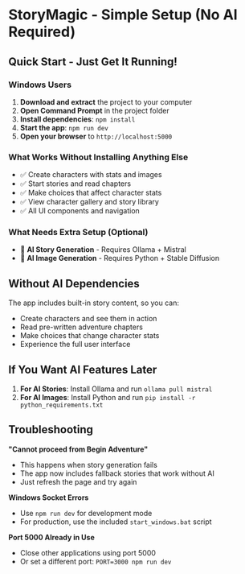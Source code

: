 # StoryMagic - Simple Setup (No AI Required)

## Quick Start - Just Get It Running!

### Windows Users
1. **Download and extract** the project to your computer
2. **Open Command Prompt** in the project folder
3. **Install dependencies**: `npm install`
4. **Start the app**: `npm run dev`
5. **Open your browser** to `http://localhost:5000`

### What Works Without Installing Anything Else
- ✅ Create characters with stats and images
- ✅ Start stories and read chapters  
- ✅ Make choices that affect character stats
- ✅ View character gallery and story library
- ✅ All UI components and navigation

### What Needs Extra Setup (Optional)
- 🤖 **AI Story Generation** - Requires Ollama + Mistral
- 🎨 **AI Image Generation** - Requires Python + Stable Diffusion

## Without AI Dependencies
The app includes built-in story content, so you can:
- Create characters and see them in action
- Read pre-written adventure chapters  
- Make choices that change character stats
- Experience the full user interface

## If You Want AI Features Later
1. **For AI Stories**: Install Ollama and run `ollama pull mistral`
2. **For AI Images**: Install Python and run `pip install -r python_requirements.txt`

## Troubleshooting
**"Cannot proceed from Begin Adventure"**
- This happens when story generation fails
- The app now includes fallback stories that work without AI
- Just refresh the page and try again

**Windows Socket Errors**
- Use `npm run dev` for development mode
- For production, use the included `start_windows.bat` script

**Port 5000 Already in Use**
- Close other applications using port 5000
- Or set a different port: `PORT=3000 npm run dev`